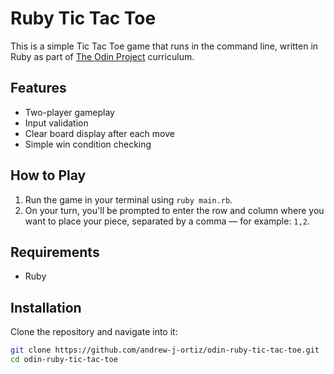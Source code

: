 # Ruby Tic Tac Toe

This is a simple Tic Tac Toe game that runs in the command line, written in Ruby as part of [The Odin Project](https://www.theodinproject.com/) curriculum.

## Features

- Two-player gameplay
- Input validation
- Clear board display after each move
- Simple win condition checking

## How to Play

1. Run the game in your terminal using `ruby main.rb`.
2. On your turn, you'll be prompted to enter the row and column where you want to place your piece, separated by a comma — for example: `1,2`.

## Requirements

- Ruby

## Installation

Clone the repository and navigate into it:

```bash
git clone https://github.com/andrew-j-ortiz/odin-ruby-tic-tac-toe.git
cd odin-ruby-tic-tac-toe